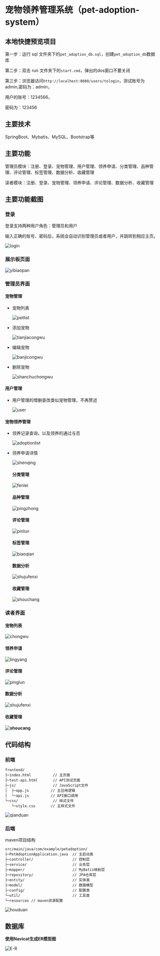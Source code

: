 # 宠物领养管理系统（pet-adoption-system）



## 本地快捷预览项目



第一步：运行 sql 文件夹下的`pet_adoption_db.sql`，创建`pet_adoption_db`数据库

第二步：双击 run 文件夹下的`start.cmd`，弹出的dos窗口不要关闭

第三步：浏览器访问`http://localhost:8080/users/tologin`，测试账号为admin,密码为：admin，

用户的账号：1234566，

密码为：123456

## 主要技术



SpringBoot、Mybatis、MySQL、Bootstrap等

## 主要功能



管理员模块：注册、登录、宠物管理、用户管理、领养申请、分类管理、品种管理、评论管理、标签管理、数据分析、收藏管理

读者模块：注册、登录、宠物管理、领养申请、评论管理、数据分析、收藏管理

## 主要功能截图



### 登录



登录支持两种用户角色：管理员和用户

输入正确的账号、密码后，系统会自动识别管理员或者用户，并跳转到相应主页。

![login](D:\springboot\springboot\基于springboot的宠物领养管理系统设计\src\main\images\login.png)

### 展示板页面

![yibiaopan](D:\springboot\springboot\基于springboot的宠物领养管理系统设计\src\main\images\yibiaopan.png)

### 管理员界面



#### 宠物管理



- 宠物列表

  ![petlist](D:\springboot\springboot\基于springboot的宠物领养管理系统设计\src\main\images\petlist.png)

- 添加宠物

  ![tianjiacongwu](D:\springboot\springboot\基于springboot的宠物领养管理系统设计\src\main\images\tianjiacongwu.png)

- 编辑宠物

  ![banjicongwu](D:\springboot\springboot\基于springboot的宠物领养管理系统设计\src\main\images\banjicongwu.png)

- 删除宠物

  ![shanchuchongwu](D:\springboot\springboot\基于springboot的宠物领养管理系统设计\src\main\images\shanchuchongwu.png)

#### 用户管理



- 用户管理的增删查改类似宠物管理，不再赘述

  ![user](D:\springboot\springboot\基于springboot的宠物领养管理系统设计\src\main\images\user.png)



#### 宠物领养管理

- 领养记录查询，以及领养的通过与否

  ![adoptionlist](D:\springboot\springboot\基于springboot的宠物领养管理系统设计\src\main\images\adoptionlist.png)

- 领养申请详情

  ![shenqing](D:\springboot\springboot\基于springboot的宠物领养管理系统设计\src\main\images\shenqing.png)

  

  

  #### 分类管理

  ![fenlei](D:\springboot\springboot\基于springboot的宠物领养管理系统设计\src\main\images\fenlei.png)

  #### 品种管理

  ![pingzhong](D:\springboot\springboot\基于springboot的宠物领养管理系统设计\src\main\images\pingzhong.png)

  #### 评论管理

  ![pinlun](D:\springboot\springboot\基于springboot的宠物领养管理系统设计\src\main\images\pinlun.png)

  #### 标签管理

  ![biaoqian](D:\springboot\springboot\基于springboot的宠物领养管理系统设计\src\main\images\biaoqian.png)

  #### 数据分析

  ![shujufenxi](D:\springboot\springboot\基于springboot的宠物领养管理系统设计\src\main\images\shujufenxi.png)

  #### 收藏管理

  ![shouchang](D:\springboot\springboot\基于springboot的宠物领养管理系统设计\src\main\images\shouchang.png)



### 读者界面

#### 宠物列表

![chongwu](D:\springboot\springboot\基于springboot的宠物领养管理系统设计\src\main\images\user\chongwu.png)

#### 领养申请

![lingyang](D:\springboot\springboot\基于springboot的宠物领养管理系统设计\src\main\images\user\lingyang.png)



#### 评论管理

![pinglun](D:\springboot\springboot\基于springboot的宠物领养管理系统设计\src\main\images\user\pinglun.png)

#### 数据分析

![shujufenxi](D:\springboot\springboot\基于springboot的宠物领养管理系统设计\src\main\images\user\shujufenxi.png)

#### 收藏管理

#### ![shoucang](D:\springboot\springboot\基于springboot的宠物领养管理系统设计\src\main\images\user\shoucang.png)





## 代码结构



### 前端



```
frontend/
├─index.html          // 主页面
├─test-api.html       // API测试页面
├─js/                 // JavaScript文件
│  ├─app.js          // 主应用逻辑
│  └─api.js          // API接口调用
└─css/                // 样式文件
   └─style.css       // 主样式文件
```



![qianduan](D:\springboot\springboot\基于springboot的宠物领养管理系统设计\src\main\images\qianduan.png)

### 后端



maven项目结构

```
src/main/java/com/example/petadoption/
├─PetAdoptionApplication.java  // 主启动类
├─controller/                  // 控制层
├─service/                     // 业务层
├─mapper/                      // MyBatis映射层
├─repository/                  // JPA仓库层
├─entity/                      // 实体类
├─model/                       // 数据模型
├─config/                      // 配置类
└─util/                        // 工具类
└─resources	// maven资源配置
```

![houduan](D:\springboot\springboot\基于springboot的宠物领养管理系统设计\src\main\images\houduan.png)



## 数据库



**使用Navicat生成ER模型图**

![E-R](D:\springboot\springboot\基于springboot的宠物领养管理系统设计\src\main\images\E-R.png)











